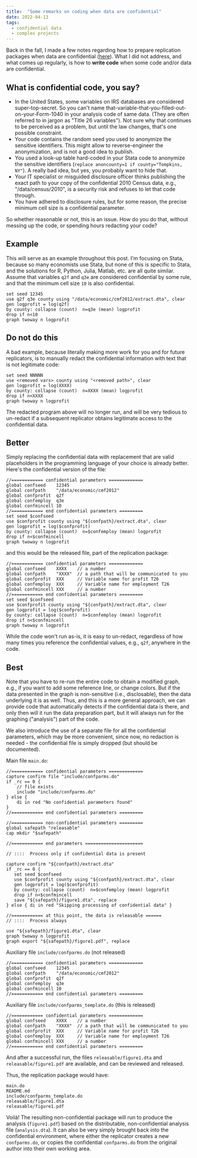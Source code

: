 ```yaml
---
title:  "Some remarks on coding when data are confidential"
date: 2022-04-13
tags:
  - confidential data
  - complex projects
---
```


Back in the fall, I made a few notes regarding how to prepare replication packages when data are confidential ([here](https://aeadataeditor.github.io/posts/2021-11-08-replication-pkg-confidential)). What I did not address, and what comes up regularly, is how to **write code** when some code and/or data are confidential.


<!-- more -->

## What is confidential code, you say? 

- In the United States, some variables on IRS databases are considered super-top-secret. So you can't name that-variable-that-you-filled-out-on-your-Form-1040 in your analysis code of same data. (They are often referred to in jargon as "Title 26 variables"). Not sure why that continues to be perceived as a problem, but until the law changes, that's one possible constraint.
- Your code contains the random seed you used to anonymize the sensitive identifiers. This might allow to reverse-engineer the anonymization, and is not a good idea to publish.
- You used a look-up table hard-coded in your Stata code to anonymize the sensitive identifiers (`replace anoncounty=1 if county="Tompkins, NY"`). A really bad idea, but yes, you probably want to hide that.
- Your IT specialist or misguided disclosure officer thinks publishing the exact path to your copy of the confidential 2010 Census data, e.g., "/data/census/2010", is a security risk and refuses to let that code through.
- You have adhered to disclosure rules, but for some reason, the precise minimum cell size is a confidential parameter.

So whether reasonable or not, this is an issue. How do you do that, without messing up the code, or spending hours redacting your code?

## Example 

This will serve as an example throughout this post. I'm focusing on Stata, because so many economists use Stata, but none of this is specific to Stata, and the solutions for R, Python, Julia, Matlab, etc. are all quite similar. Assume that variables `q2f` and `q3e` are considered confidential by some rule, and that the minimum cell size `10` is also confidential.

```{stata}
set seed 12345
use q2f q3e county using "/data/economic/cmf2012/extract.dta", clear
gen logprofit = log(q2f)
by county: collapse (count)  n=q3e (mean) logprofit
drop if n<10
graph twoway n logprofit
```


## Do not do this

A bad example, because literally making more work for you and for future replicators, is to manually redact the confidential information with text that is not legitimate code:

```{stata}
set seed NNNNN
use <removed vars> county using "<removed path>", clear
gen logprofit = log(XXXX)
by county: collapse (count)  n=XXXX (mean) logprofit
drop if n<XXXX
graph twoway n logprofit
```

The redacted program above will no longer run, and will be very tedious to un-redact if a subsequent replicator obtains legitimate access to the confidential data.

## Better

Simply replacing the confidential data with replacement that are valid placeholders in the programming language of your choice is already better. Here's the confidential version of the file:

```{stata}
//============ confidential parameters =============
global confseed    12345
global confpath    "/data/economic/cmf2012"
global confprofit  q2f
global confemploy  q3e
global confmincell 10
//============ end confidential parameters =========
set seed $confseed
use $confprofit county using "${confpath}/extract.dta", clear
gen logprofit = log($confprofit)
by county: collapse (count)  n=$confemploy (mean) logprofit
drop if n<$confmincell
graph twoway n logprofit
```

and this would be the released file, part of the replication package:

```{stata}
//============ confidential parameters =============
global confseed    XXXX    // a number
global confpath    "XXXX"  // a path that will be communicated to you
global confprofit  XXX     // Variable name for profit T26
global confemploy  XXX     // Variable name for employment T26
global confmincell XXX     // a number
//============ end confidential parameters =========
set seed $confseed
use $confprofit county using "${confpath}/extract.dta", clear
gen logprofit = log($confprofit)
by county: collapse (count)  n=$confemploy (mean) logprofit
drop if n<$confmincell
graph twoway n logprofit
```

While the code won't run as-is, it is easy to un-redact, regardless of how many times you reference the confidential values, e.g., `q2f`, anywhere in the code.

## Best

Note that you have to re-run the entire code to obtain a modified graph, e.g., if you want to add some reference line, or change colors. But if the data presented in the graph is non-sensitive (i.e., disclosable), then the data underlying it is as well. Thus, and this is a more general approach, we can provide code that automatically detects if the confidential data is there, and only then will it run the data preparation part, but it will always run for the graphing ("analysis") part of the code. 

We also introduce the use of a separate file for all the confidential parameters, which may be more convenient, since now, no redaction is needed - the confidential file is simply dropped (but should be documented).

Main file `main.do`:

```{stata}
//============ confidential parameters =============
capture confirm file "include/confparms.do"
if _rc == 0 {
    // file exists
    include "include/confparms.do"
} else {
    di in red "No confidential parameters found"
}
//============ end confidential parameters =========

//============ non-confidential parameters =========
global safepath "releasable"
cap mkdir "$safepath"

//============ end parameters ======================

// ::::  Process only if confidential data is present 

capture confirm "${confpath}/extract.dta"
if _rc == 0 {
   set seed $confseed
   use $confprofit county using "${confpath}/extract.dta", clear
   gen logprofit = log($confprofit)
   by county: collapse (count)  n=$confemploy (mean) logprofit
   drop if n<$confmincell
   save "${safepath}/figure1.dta", replace
} else { di in red "Skipping processing of confidential data" }

//============ at this point, the data is releasable ======
// ::::  Process always 

use "${safepath}/figure1.dta", clear
graph twoway n logprofit
graph export "${safepath}/figure1.pdf", replace
```

Auxiliary file `include/confparms.do` (not released)

```{stata}
//============ confidential parameters =============
global confseed    12345
global confpath    "/data/economic/cmf2012"
global confprofit  q2f
global confemploy  q3e
global confmincell 10
//============ end confidential parameters =========
```

Auxiliary file `include/confparms_template.do` (this is released)

```{stata}
//============ confidential parameters =============
global confseed    XXXX    // a number
global confpath    "XXXX"  // a path that will be communicated to you
global confprofit  XXX     // Variable name for profit T26
global confemploy  XXX     // Variable name for employment T26
global confmincell XXX     // a number
//============ end confidential parameters =========
```

And after a successful run, the files `releasable/figure1.dta` and `releasable/figure1.pdf` are available, and can be reviewed and released.

Thus, the replication package would have:

```
main.do
README.md
include/confparms_template.do
releasable/figure1.dta
releasable/figure1.pdf
```

Voilà! The resulting non-confidential package will run to produce the analysis (`figure1.pdf`) based on the distributable, non-confidential analysis file (`analysis.dta`). It can also be very simply brought back into the confidential environment, where either the replicator creates a new `confparms.do`, or copies the confidential `confparms.do` from the original author into their own working area.

